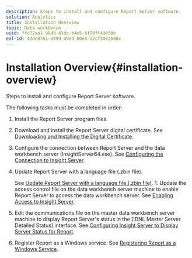 ```yaml
---
description: Steps to install and configure Report Server software.
solution: Analytics
title: Installation Overview
topic: Data workbench
uuid: ffc72aa1-98d8-41dc-b4e5-6f70ff43430e
exl-id: 4ddc0761-a999-49ed-b0e4-12cf34e2688c
---
```

# Installation Overview{#installation-overview}

Steps to install and configure Report Server software.

The following tasks must be completed in order: 

1. Install the Report Server program files.
1. Download and install the Report Server digital certificate. See [Downloading and Installing the Digital Certificate](../../../home/c-rpt-oview/c-inst-rpt/c-install-dig-cert/c-install-dig-cert.md#concept-5a61fc67df3643598c7c403962075f76).
1. Configure the connection between Report Server and the data workbench server (InsightServer64.exe). See [Configuring the Connection to Insight Server](../../../home/c-rpt-oview/c-inst-rpt/t-config-conn-ins-svr.md#task-a3ca949c43244782b658fb4437fd724c).
1. Update Report Server with a language file (.zbin file).

   See [Update Report Server with a language file (.zbin file)](../../../home/c-rpt-oview/c-inst-rpt/c-zbin-file-update.md#concept-5637a8f52b7643759e423c2068b4126b). 1. Update the access control file on the data workbench server machine to enable Report Server to access the data workbench server. See [Enabling Access to Insight Server](../../../home/c-rpt-oview/c-inst-rpt/t-en-acc-ins-svr.md#task-e7b95cf9cb194842ad72fa534c56c3cc).
1. Edit the communications file on the master data workbench server machine to display Report Server's status in the [!DNL Master Server Detailed Status] interface. See [Configuring Insight Server to Display Server Status for Report](../../../home/c-rpt-oview/c-inst-rpt/t-display-svr-st-rpt.md#task-a14d096f85924d9b93eef950591f93a8).
1. Register Report as a Windows service. See [Registering Report as a Windows Service](../../../home/c-rpt-oview/c-inst-rpt/t-reg-rpt-win-svc.md#task-a8762d7818ed4cfd87e616db6a68b3a6).
